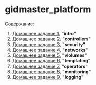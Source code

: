 # gidmaster_platform

Содержание:

1. [Домашнее задание 1.](kubernetes-intro/README.md) **"intro"**
2. [Домашнее задание 2.](kubernetes-controllers/README.md) **"controllers"**
3. [Домашнее задание 3.](kubernetes-security/README.md) **"security"**
4. [Домашнее задание 4.](kubernetes-networks/README.md) **"networks"**
5. [Домашнее задание 5.](kubernetes-vlolumes/README.md) **"vlolumes"**
6. [Домашнее задание 6.](kubernetes-templating/README.md) **"templating"**
7. [Домашнее задание 7.](kubernetes-operators/README.md) **"operators"**
8. [Домашнее задание 8.](kubernetes-monitoring/README.md) **"monitoring"**
9. [Домашнее задание 9.](kubernetes-logging/README.md) **"logging"**
